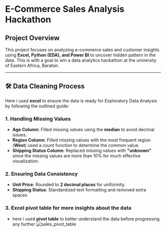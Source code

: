 #  E-Commerce Sales Analysis Hackathon
## Project Overview 
This project focuses on analyzing e-commerce sales and customer insights using **Excel, Python (EDA), and Power BI** to uncover hidden pattern in the data. This is with a goal to win a data analytics hackathon at the university of Eastern Africa, Baraton. 

---

## 🛠️ Data Cleaning Process
Here i used **excel** to ensure the data is ready for Exploratory Data Analysis by following the outlined guide:


### 1.  Handling Missing Values
- **Age Column**: Filled missing values using the **median** to avoid decimal issues.
- **Region Column**: Filled missing values with the most frequent region (**West**) used a count function to determine the common value.
- **Shipping Status Column**: Replaced missing values with **"unknown"** since the missing values are more than 10% for much effective visualization.

### 2️. Ensuring Data Consistency
- **Unit Price**: Rounded to **2 decimal places** for uniformity.
- **Shipping Status**: Standardized text formatting and removed extra spaces

### 3. Excel pivot table for more insights about the data 
- here i used **pivot table** to better understand the data before progressing any further 
![sales_pivot_table](https://github.com/user-attachments/assets/c362c2e0-2d3f-4edb-b068-3dc6fc733815)


